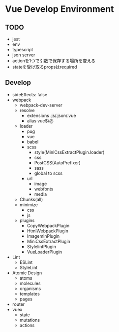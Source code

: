 # Vue Develop Environment

## TODO

- jest
- env
- typescript
- json server
- actionを1つで引数で保存する場所を変える
- stateを受け取るpropsはrequired

## Develop

- sideEffects: false
- webpack
  - webpack-dev-server
  - resolve
     - extensions .js/.json/.vue
     - alias vue$/@
  - loader
      - pug
      - vue
      - babel
      - scss
         - style(MiniCssExtractPlugin.loader)
         - css
         - PostCSS(AutoPrefixer)
         - sass
         - global to scss
      - url
         - image
         - webfonts
         - media
  - Chunks(all)
  - minimize
     - css
     - js
  - plugins
     - CopyWebpackPlugin
     - HtmlWebpackPlugin
     - ImageminPlugin
     - MiniCssExtractPlugin
     - StylelintPlugin
     - VueLoaderPlugin
- Lint
   - ESLint
   - StyleLint
- Atomic Design
  - atoms
  - molecules
  - organisms
  - templates
  - pages
- router
- vuex
  - state
  - mutations
  - actions
